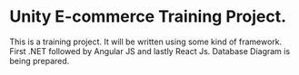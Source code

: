 # Unity E-commerce Training Project.
This is a training project. It will be written using some kind of framework. First .NET followed by Angular JS and lastly React Js.
Database Diagram is being prepared.
